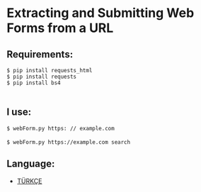 # Extracting and Submitting Web Forms from a URL
## Requirements:
`$ pip install requests_html` <br>
`$ pip install requests` <br>
`$ pip install bs4` <br>
<br>
## I use:
`$ webForm.py https: // example.com` <br> <br>
`$ webForm.py https://example.com search` <br>

## Language:
- [TÜRKÇE](https://github.com/vedatonal38/web-forms/blob/main/README_TR.md "TÜRKÇE")
